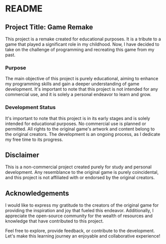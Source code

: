 # README

## Project Title: Game Remake

This project is a remake created for educational purposes. It is a tribute to a game that played a significant role in my childhood. Now, I have decided to take on the challenge of programming and recreating this game from my past.

### Purpose
The main objective of this project is purely educational, aiming to enhance my programming skills and gain a deeper understanding of game development. It's important to note that this project is not intended for any commercial use, and it is solely a personal endeavor to learn and grow.

### Development Status
It's important to note that this project is in its early stages and is solely intended for educational purposes. No commercial use is planned or permitted. All rights to the original game's artwork and content belong to the original creators. The development is an ongoing process, as I dedicate my free time to its progress.

## Disclaimer
This is a non-commercial project created purely for study and personal development. Any resemblance to the original game is purely coincidental, and this project is not affiliated with or endorsed by the original creators.

## Acknowledgements
I would like to express my gratitude to the creators of the original game for providing the inspiration and joy that fueled this endeavor. Additionally, I appreciate the open-source community for the wealth of resources and knowledge that have contributed to this project.

Feel free to explore, provide feedback, or contribute to the development. Let's make this learning journey an enjoyable and collaborative experience!

